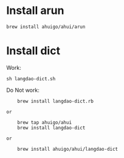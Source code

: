 # Install arun
	brew install ahuigo/ahui/arun

# Install dict
Work:

    sh langdao-dict.sh

Do Not work:

        brew install langdao-dict.rb

    or

        brew tap ahuigo/ahui
        brew install langdao-dict

    or

        brew install ahuigo/ahui/langdao-dict

